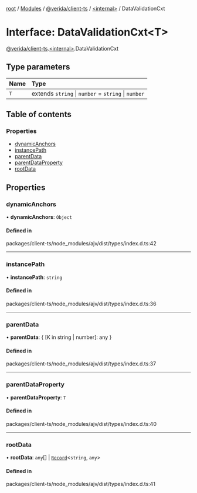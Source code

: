 [root](../README.md) / [Modules](../modules.md) / [@verida/client-ts](../modules/verida_client_ts.md) / [<internal\>](../modules/verida_client_ts._internal_.md) / DataValidationCxt

# Interface: DataValidationCxt<T\>

[@verida/client-ts](../modules/verida_client_ts.md).[<internal\>](../modules/verida_client_ts._internal_.md).DataValidationCxt

## Type parameters

| Name | Type |
| :------ | :------ |
| `T` | extends `string` \| `number` = `string` \| `number` |

## Table of contents

### Properties

- [dynamicAnchors](verida_client_ts._internal_.DataValidationCxt.md#dynamicanchors)
- [instancePath](verida_client_ts._internal_.DataValidationCxt.md#instancepath)
- [parentData](verida_client_ts._internal_.DataValidationCxt.md#parentdata)
- [parentDataProperty](verida_client_ts._internal_.DataValidationCxt.md#parentdataproperty)
- [rootData](verida_client_ts._internal_.DataValidationCxt.md#rootdata)

## Properties

### dynamicAnchors

• **dynamicAnchors**: `Object`

#### Defined in

packages/client-ts/node_modules/ajv/dist/types/index.d.ts:42

___

### instancePath

• **instancePath**: `string`

#### Defined in

packages/client-ts/node_modules/ajv/dist/types/index.d.ts:36

___

### parentData

• **parentData**: { [K in string \| number]: any }

#### Defined in

packages/client-ts/node_modules/ajv/dist/types/index.d.ts:37

___

### parentDataProperty

• **parentDataProperty**: `T`

#### Defined in

packages/client-ts/node_modules/ajv/dist/types/index.d.ts:40

___

### rootData

• **rootData**: `any`[] \| [`Record`](../modules/verida_client_ts._internal_.md#record)<`string`, `any`\>

#### Defined in

packages/client-ts/node_modules/ajv/dist/types/index.d.ts:41
